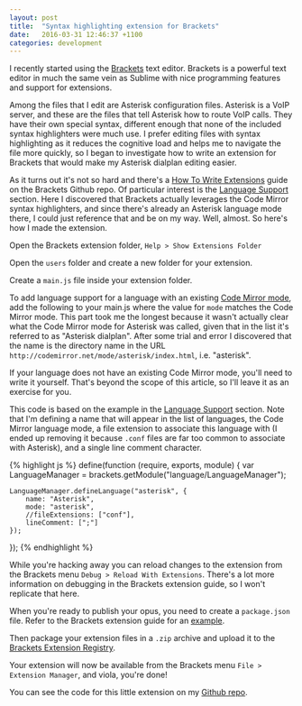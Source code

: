 ```yaml
---
layout: post
title:  "Syntax highlighting extension for Brackets"
date:   2016-03-31 12:46:37 +1100
categories: development
---
```


I recently started using the [Brackets](http://brackets.io/) text editor. Brackets is a powerful text editor in much the same vein as Sublime with nice programming features and support for extensions.

Among the files that I edit are Asterisk configuration files. Asterisk is a VoIP server, and these are the files that tell Asterisk how to route VoIP calls. They have their own special syntax, different enough that none of the included syntax highlighters were much use. I prefer editing files with syntax highlighting as it reduces the cognitive load and helps me to navigate the file more quickly, so I began to investigate how to write an extension for Brackets that would make my Asterisk dialplan editing easier.

As it turns out it's not so hard and there's a [How To Write Extensions](https://github.com/adobe/brackets/wiki/How-to-Write-Extensions) guide on the Brackets Github repo. Of particular interest is the [Language Support](https://github.com/adobe/brackets/wiki/Language-Support) section. Here I discovered that Brackets actually leverages the Code Mirror syntax highlighters, and since there's already an Asterisk language mode there, I could just reference that and be on my way. Well, almost. So here's how I made the extension.

Open the Brackets extension folder, `Help > Show Extensions Folder`

Open the `users` folder and create a new folder for your extension.

Create a `main.js` file inside your extension folder.

To add language support for a language with an existing [Code Mirror mode](http://codemirror.net/mode/), add the following to your main.js where the value for `mode` matches the Code Mirror mode. This part took me the longest because it wasn't actually clear what the Code Mirror mode for Asterisk was called, given that in the list it's referred to as "Asterisk dialplan". After some trial and error I discovered that the name is the directory name in the URL `http://codemirror.net/mode/asterisk/index.html`, i.e. "asterisk".

If your language does not have an existing Code Mirror mode, you'll need to write it yourself. That's beyond the scope of this article, so I'll leave it as an exercise for you.

This code is based on the example in the [Language Support](https://github.com/adobe/brackets/wiki/Language-Support) section. Note that I'm defining a name that will appear in the list of languages, the Code Mirror language mode, a file extension to associate this language with (I ended up removing it because `.conf` files are far too common to associate with Asterisk), and a single line comment character.

{% highlight js %}
define(function (require, exports, module) {
    var LanguageManager = brackets.getModule("language/LanguageManager");

    LanguageManager.defineLanguage("asterisk", {
        name: "Asterisk",
        mode: "asterisk",
        //fileExtensions: ["conf"],
        lineComment: [";"]
    });
});
{% endhighlight %}

While you're hacking away you can reload changes to the extension from the Brackets menu `Debug > Reload With Extensions`. There's a lot more information on debugging in the Brackets extension guide, so I won't replicate that here.

When you're ready to publish your opus, you need to create a `package.json` file. Refer to the Brackets extension guide for an [example](https://github.com/adobe/brackets/wiki/Extension-package-format#packagejson-format).

Then package your extension files in a `.zip` archive and upload it to the [Brackets Extension Registry](https://brackets-registry.aboutweb.com/).

Your extension will now be available from the Brackets menu `File > Extension Manager`, and viola, you're done!

You can see the code for this little extension on my [Github repo](https://github.com/peacefixation/AsteriskSyntaxHighlighting).